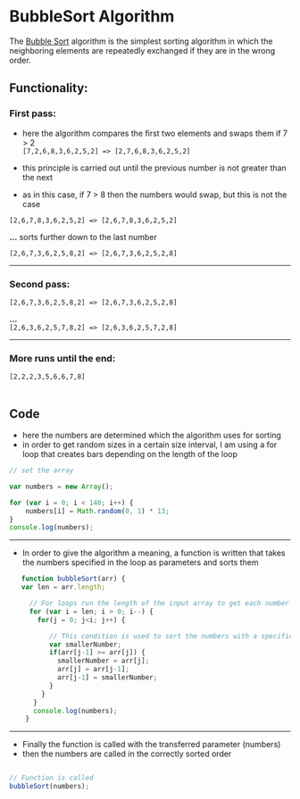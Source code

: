 # BubbleSort Algorithm

The [Bubble Sort](https://www.w3resource.com/javascript-exercises/javascript-function-exercise-24.php) algorithm is the simplest sorting algorithm in which the neighboring elements are repeatedly exchanged if they are in the wrong order.
<br>

## Functionality:
### First pass:

* here the algorithm compares the first two elements and swaps them if 7 > 2 <br>
`[7,2,6,8,3,6,2,5,2] => [2,7,6,8,3,6,2,5,2]`

* this principle is carried out until the previous number is not greater than the next
* as in this case, if 7 > 8 then the numbers would swap, but this is not the case

`[2,6,7,8,3,6,2,5,2] => [2,6,7,8,3,6,2,5,2]` <br>

**...** sorts further down to the last number <br>

`[2,6,7,3,6,2,5,8,2] => [2,6,7,3,6,2,5,2,8]`

<hr>

### Second pass:

`[2,6,7,3,6,2,5,8,2] => [2,6,7,3,6,2,5,2,8]`

**...** <br>
`[2,6,3,6,2,5,7,8,2] => [2,6,3,6,2,5,7,2,8]`

<hr>

### More runs until the end:

`[2,2,2,3,5,6,6,7,8]`
<br><br>

## Code
* here the numbers are determined which the algorithm uses for sorting
* in order to get random sizes in a certain size interval, I am using a for loop that creates bars depending on the length of the loop <br>

```javascript
// set the array

var numbers = new Array();

for (var i = 0; i < 140; i++) {
	numbers[i] = Math.random(0, 1) * 13;
}
console.log(numbers);
```
<hr>

* In order to give the algorithm a meaning, a function is written that takes the numbers specified in the loop as parameters and sorts them <br>

```javascript
   function bubbleSort(arr) {
   var len = arr.length;

     // For loops run the length of the input array to get each number for sorting
     for (var i = len; i > 0; i--) {
       for(j = 0; j<i; j++) {

          // This condition is used to sort the numbers with a specific criterion
          var smallerNumber;
      	  if(arr[j-1] >= arr[j]) {
            smallerNumber = arr[j];
            arr[j] = arr[j-1];
            arr[j-1] = smallerNumber;
      	  }
        }
      }
      console.log(numbers);
    }
   ```
<hr>

* Finally the function is called with the transferred parameter (numbers)
* then the numbers are called in the correctly sorted order


```javascript

// Function is called
bubbleSort(numbers);
